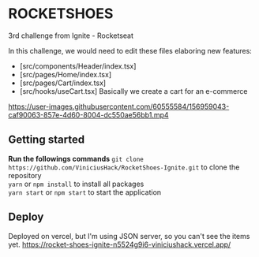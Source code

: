 # ROCKETSHOES
3rd challenge from Ignite - Rocketseat

In this challenge, we would need to edit these files elaboring new features:
- [src/components/Header/index.tsx]
- [src/pages/Home/index.tsx]
- [src/pages/Cart/index.tsx]
- [src/hooks/useCart.tsx]
Basically we create a cart for an e-commerce

https://user-images.githubusercontent.com/60555584/156959043-caf90063-857e-4d60-8004-dc550ae56bb1.mp4

## Getting started

**Run the followings commands** 
`git clone https://github.com/ViniciusHack/RocketShoes-Ignite.git` to clone the repository<br />
`yarn` or `npm install` to install all packages <br />
`yarn start` or `npm start` to start the application

## Deploy
Deployed on vercel, but I'm using JSON server, so you can't see the items yet.
https://rocket-shoes-ignite-n5524g9i6-viniciushack.vercel.app/
